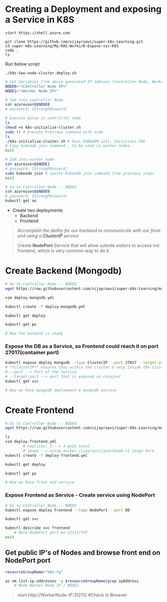# Creating a Deployment and exposing a Service in K8S

```
start https://shell.azure.com
```
```azurepowershell
git clone https://github.com/vijayraavi/super-k8s-Learning.git
cd super-k8s-Learning/My-K8S-Works/6-Expose-svc-K8S
code .
ls
```
Run below script
```azurecli
./k8s-two-node-cluster-deploy.sh
```

```bash
# Set Variables from above generated IP address (Controller Node, Worker Node)
NODE0="<Controller Node IP>"
NODE1="<Worker Node IP>"
```
```bash
# SSH into controller Node
ssh azureuser@$NODE0
# password: 1StrongP@ssword!
```

```bash
# Execute below in controller node
ls
chmod +x k8s-initialize-cluster.sh
sudo !! # Execute Previous command with sudo
ls
./k8s-initialize-cluster.sh # Runs KUBEADM init, Initilizes CNI
# Copy kubeadm join command , to be used in worker nodes
exit
```
```bash
# SSH into worker node
ssh azureuser@$NODE1
# password: 1StrongP@ssword!
sudo kubeadm join # <paste kubeadm join command from previous step>
exit
```
```bash
# Go to Controller Node -- NODE0
ssh azureuser@$NODE0
# password: 1StrongP@ssword!
kubectl get no
```
- Create two deployments
    - Backend
    - Frontend
> *Accomplish the ability for our backend to communicate with our front end using a **ClusterIP** service*

> Create **NodePort** Service that will allow outside visitors to access our frontend, which is very common way to do it.

# Create Backend (Mongodb)
```bash
# Go to Controller Node -- NODE0
wget https://raw.githubusercontent.com/vijayraavi/super-k8s-Learning/main/My-K8S-Works/6-Expose-svc-K8S/deploy-mongodb.yml

vim deploy-mongodb.yml

kubectl create -f deploy-mongodb.yml

kubectl get deploy

kubectl get po

# Now the backend is ready
```
### Expose the DB as a Service, so Frontend could reach it on port 27017(container port)
```bash
kubectl expose deploy mongodb --type ClusterIP --port 27017 --target-port 27017
# **ClusterIP** ensures that within the cluster & only inside the cluster the different pods and services can talk to each other.
# --port --> Port of the Service
# --target-port --> port that is exposed on cntainer
kubectl get svc

# Now we have mongodb deployment & mongodb service

```
# Create Frontend
```bash
# Go to Controller Node -- NODE0
wget https://raw.githubusercontent.com/vijayraavi/super-k8s-Learning/main/My-K8S-Works/6-Expose-svc-K8S/deploy-frontend.yml

ls
vim deploy-frontend.yml
        # replicas: 3 --> 3 pods total
        # image --> using docker vijayraavi/guestbook:v1 image here
kubectl create -f deploy-frontend.yml

kubectl get deploy

kubectl get po

# Now we have front end service
```
### Expose Frontend as Service - Create service using NodePort
```bash
# Go to Controller Node -- NODE0
kubectl expose deploy frontend --type NodePort --port 80

kubectl get svc

kubectl describe svc frontend
    # Note NodePort port ex:31213/TCP
exit
```
## Get public IP's of Nodes and browse front end on NodePort port
```bash
resourceGroupName="k8s-rg"

az vm list-ip-addresses -g $resourceGroupName|grep ipAddress
    # Node Worker Node IP / NODE1
```
> start http://WorkerNode-IP:31213/ #Check in Browser

